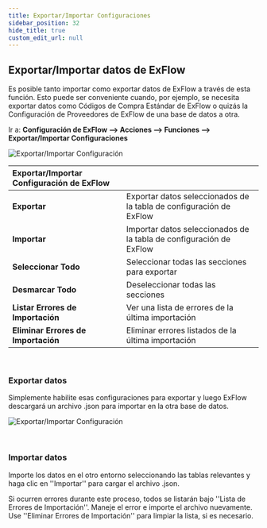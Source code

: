 ```yaml
---
title: Exportar/Importar Configuraciones
sidebar_position: 32
hide_title: true
custom_edit_url: null
---
```

## Exportar/Importar datos de ExFlow
Es posible tanto importar como exportar datos de ExFlow a través de esta función. Esto puede ser conveniente cuando, por ejemplo, se necesita exportar datos como Códigos de Compra Estándar de ExFlow o quizás la Configuración de Proveedores de ExFlow de una base de datos a otra.

Ir a: **Configuración de ExFlow --> Acciones --> Funciones --> Exportar/Importar Configuraciones** 

![Exportar/Importar Configuración](@site/static/img/media/export-import-exflow-setup-001.png)

|Exportar/Importar Configuración de ExFlow |    |
|:-|:-|
|**Exportar**| Exportar datos seleccionados de la tabla de configuración de ExFlow
|**Importar**|  Importar datos seleccionados de la tabla de configuración de ExFlow
|**Seleccionar Todo**|  Seleccionar todas las secciones para exportar
|**Desmarcar Todo**|  Deseleccionar todas las secciones
|**Listar Errores de Importación**|  Ver una lista de errores de la última importación
|**Eliminar Errores de Importación**|  Eliminar errores listados de la última importación
<br/>

### Exportar datos
Simplemente habilite esas configuraciones para exportar y luego ExFlow descargará un archivo .json para importar en la otra base de datos.<br/> 

![Exportar/Importar Configuración](@site/static/img/media/export-import-exflow-setup-002.png)

<br/>

### Importar datos
Importe los datos en el otro entorno seleccionando las tablas relevantes y haga clic en ''Importar'' para cargar el archivo .json.  <br/>

Si ocurren errores durante este proceso, todos se listarán bajo ''Lista de Errores de Importación''. Maneje el error e importe el archivo nuevamente. Use ''Eliminar Errores de Importación'' para limpiar la lista, si es necesario.
